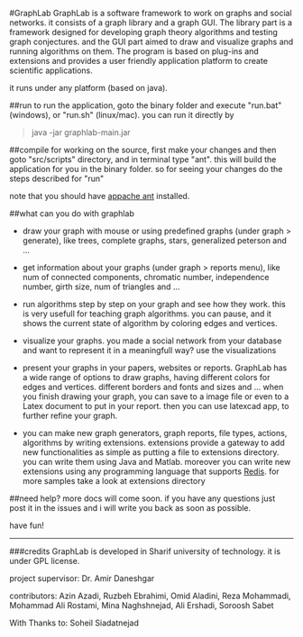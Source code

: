#GraphLab
GraphLab is a software framework to work on graphs and social networks. it consists of a graph library and a graph GUI. The library part is a framework designed for developing graph theory algorithms and testing graph conjectures. and the GUI part aimed to draw and visualize graphs and running algorithms on them. The program is based on plug-ins and extensions and provides a user friendly application platform to create scientific applications.

it runs under any platform (based on java).

##run
to run the application, goto the binary folder and execute "run.bat" (windows), or "run.sh" (linux/mac).
you can run it directly by 
> java -jar graphlab-main.jar

##compile
for working on the source, first make your changes and then goto "src/scripts" directory, and in terminal type "ant". this will build the application for you in the binary folder. so for seeing your changes do the steps described for "run"

note that you should have [appache ant](http://ant.apache.org/) installed.

##what can you do with graphlab

* draw your graph with mouse or using predefined graphs (under graph > generate), like trees, complete graphs, stars, generalized peterson and ...
* get information about your graphs (under graph > reports menu), like num of connected components, chromatic number, independence number, girth size, num of triangles and ...
* run algorithms step by step on your graph and see how they work. this is very usefull for teaching graph algorithms. you can pause, and it shows the current state of algorithm by coloring edges and vertices.
* visualize your graphs. you made a social network from your database and want to represent it in a meaningfull way? use the visualizations
* present your graphs in your papers, websites or reports. GraphLab has a wide range of options to draw graphs, having different colors for edges and vertices. different borders and fonts and sizes and ... when you finish drawing your graph, you can save to a image file or even to a Latex document to put in your report. then you can use latexcad app, to further refine your graph.

* you can make new graph generators, graph reports, file types, actions, algorithms by writing extensions. extensions provide a gateway to add new functionalities as simple as putting a file to extensions directory. you can write them using Java and Matlab. moreover you can write new extensions using any programming language that supports [Redis](http://redis.io/). for more samples take a look at extensions directory

##need help?
more docs will come soon. if you have any questions just post it in the issues and i will write you back as soon as possible.


have fun!




---
###credits
GraphLab is developed in Sharif university of technology. it is under GPL license.

project supervisor:
Dr. Amir Daneshgar

contributors:
Azin Azadi,
Ruzbeh Ebrahimi,
Omid Aladini,
Reza Mohammadi,
Mohammad Ali Rostami,
Mina Naghshnejad,
Ali Ershadi,
Soroosh Sabet

With Thanks to: Soheil Siadatnejad